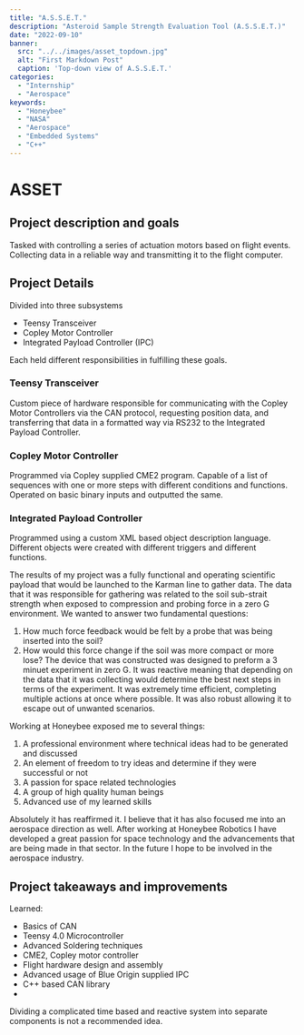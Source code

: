 ```yaml
---
title: "A.S.S.E.T."
description: "Asteroid Sample Strength Evaluation Tool (A.S.S.E.T.)"
date: "2022-09-10"
banner:
  src: "../../images/asset_topdown.jpg"
  alt: "First Markdown Post"
  caption: 'Top-down view of A.S.S.E.T.'
categories:
  - "Internship"
  - "Aerospace"
keywords:
  - "Honeybee"
  - "NASA"
  - "Aerospace"
  - "Embedded Systems"
  - "C++"
---
```


# ASSET
## Project description and goals
Tasked with controlling a series of actuation motors based on flight events.
Collecting data in a reliable way and transmitting it to the flight computer. 

## Project Details
Divided into three subsystems
- Teensy Transceiver
- Copley Motor Controller
- Integrated Payload Controller (IPC)

Each held different responsibilities in fulfilling these goals.

### Teensy Transceiver
Custom piece of hardware responsible for communicating with the Copley Motor Controllers via the CAN protocol, requesting position data, and transferring that data in a formatted way via RS232 to the Integrated Payload Controller. 

### Copley Motor Controller
Programmed via Copley supplied CME2 program. Capable of a list of sequences with one or more steps with different conditions and functions. Operated on basic binary inputs and outputted the same. 

### Integrated Payload Controller
Programmed using a custom XML based object description language. Different objects were created with different triggers and different functions.



The results of my project was a fully functional and operating scientific payload that would be launched to the Karman line to gather data. The data that it was responsible for gathering was related to the soil sub-strait strength when exposed to compression and probing force in a zero G environment. We wanted to answer two fundamental questions:
1) How much force feedback would be felt by a probe that was being inserted into the soil?
2) How would this force change if the soil was more compact or more lose?
The device that was constructed was designed to preform a 3 minuet experiment in zero G. It was reactive meaning that depending on the data that it was collecting would determine the best next steps in terms of the experiment. It was extremely time efficient, completing multiple actions at once where possible. It was also robust allowing it to escape out of unwanted scenarios. 

Working at Honeybee exposed me to several things:
1) A professional environment where technical ideas had to be generated and discussed 
2) An element of freedom to try ideas and determine if they were successful or not
3) A passion for space related technologies
4) A group of high quality human beings
5) Advanced use of my learned skills

Absolutely it has reaffirmed it. I believe that  it has also focused me into an aerospace direction as well. After working at Honeybee Robotics I have developed a great passion for space technology and the advancements that are being made in that sector. In the future I hope to be involved in the aerospace industry. 




## Project takeaways and improvements
Learned:
- Basics of CAN
- Teensy 4.0 Microcontroller
- Advanced Soldering techniques
- CME2, Copley motor controller
- Flight hardware design and assembly
- Advanced usage of Blue Origin supplied IPC
- C++ based CAN library
- 


Dividing a complicated time based and reactive system into separate components is not a recommended idea.  